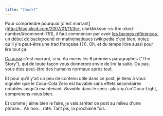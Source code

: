 ```yaml
---
title: "Chuck?"
---
```


Pour comprendre pourquoi [c'est marrant](http://blag.xkcd.com/2007/01/11/the-
clarkkkkson-vs-the-xkcd-number/#comment-751), il faut commencer par avoir [les
bonnes références](http://www.chucknorrisfacts.com/), un [début
de](http://en.wikipedia.org/wiki/Graham's_number)
[background](http://en.wikipedia.org/wiki/Ackermann_function) en mathématiques
(wikipedia c'est bien, notez qu'il y'a peut-être une trad française (?)). Oh,
et du temps libre aussi pour lire tout ça.

[Ca aussi](http://lab6.com/old/school/yearbook/clarkkkkson.html) c'est
marrant, si si. Au moins les 6 premiers paragraphes ("The Story"), qui de
toute façon vous donneront envie de lire la suite. Ou pas, vous êtes peut-être
des humains normaux après tout.

Et pour qu'il y'ait un peu de contenu utile dans ce post, je tiens à vous
signaler que le Coca-Cola Zero est buvable sans effets secondaires notables
jusqu'à maintenant. _Buvable_ dans le sens : plus-qu'un'Coca-Light,
comprenons-nous bien.

Et comme j'aime bien le faire, je vais arrêter ce post au milieu d'une
phrase... Ah non... raté. Tant pis, la prochaine fois.

